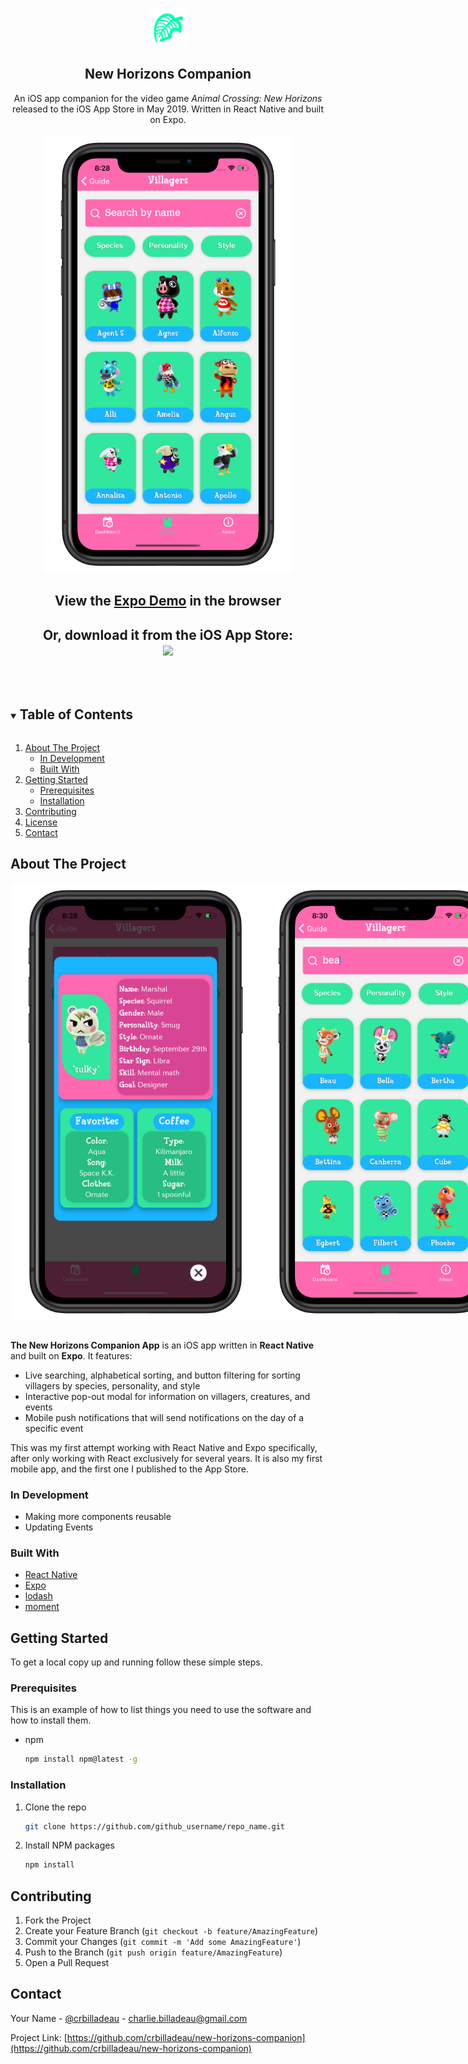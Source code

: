 <!-- PROJECT LOGO -->
<br />
<p align="center">
  <a href="https://github.com/crbilladeau/watcher">
    <img src="assets/images/icon.png" alt="Logo" width="60" height="60">
  </a>
  <h2 align="center">New Horizons Companion</h3>

  <p align="center">
    An iOS app companion for the video game <i>Animal Crossing: New Horizons</i> released to the iOS App Store in May 2019. Written in React Native and built on Expo.
    <br />
    <br />
     <img src="https://github.com/crbilladeau/portfolio/blob/master/src/assets/images/ACNH1.png?raw=true" alt="New Horizons App Screenshot" width="400" />
    <br />
  </p>
<h2 align="center">View the <a href="https://expo.io/@cbilladeau/nh-companion">Expo Demo</a> in the browser</h2>
  <h2 align="center">Or, download it from the iOS App Store:
  <a href="https://apps.apple.com/us/app/new-horizons-companion/id1503252262?ls=1">
    <br />
    <img src="https://i.ya-webdesign.com/images/how-to-download-a-png-image-3.png" height="100" />
  </a></h2> 
  <br />
</p>

<!-- TABLE OF CONTENTS -->
<details open="open">
  <summary><h2 style="display: inline-block">Table of Contents</h2></summary>
  <ol>
    <li>
      <a href="#about-the-project">About The Project</a>
      <ul>
        <li><a href="#in-development">In Development</a></li>
      </ul>
      <ul>
        <li><a href="#built-with">Built With</a></li>
      </ul>
    </li>
    <li>
      <a href="#getting-started">Getting Started</a>
      <ul>
        <li><a href="#prerequisites">Prerequisites</a></li>
        <li><a href="#installation">Installation</a></li>
      </ul>
    </li>
    <li><a href="#contributing">Contributing</a></li>
    <li><a href="#license">License</a></li>
    <li><a href="#contact">Contact</a></li>
  </ol>
</details>



<!-- ABOUT THE PROJECT -->
## About The Project

<div align="center">
   <div style="display: flex; align-items: flex-start;">
     <img src="https://github.com/crbilladeau/portfolio/blob/master/src/assets/images/ACNH2.png?raw=true" alt="New Horizons Companion Mobile Screenshot" width="400">
     <img src="https://github.com/crbilladeau/portfolio/blob/master/src/assets/images/ACNH3.png?raw=true" alt="New Horizons Companion Mobile Screenshot" width="400">
  </div>
  <br />
</div>


**The New Horizons Companion App** is an iOS app written in **React Native** and built on **Expo**. It features:

* Live searching, alphabetical sorting, and button filtering for sorting villagers by species, personality, and style
* Interactive pop-out modal for information on villagers, creatures, and events
* Mobile push notifications that will send notifications on the day of a specific event

This was my first attempt working with React Native and Expo specifically, after only working with React exclusively for several years. It is also my first mobile app, and the first one I published to the App Store.

### In Development

* Making more components reusable
* Updating Events

### Built With

* [React Native](https://reactnative.dev/)
* [Expo](https://expo.io/)
* [lodash](https://lodash.com/)
* [moment](https://momentjs.com/)

<!-- GETTING STARTED -->
## Getting Started

To get a local copy up and running follow these simple steps.

### Prerequisites

This is an example of how to list things you need to use the software and how to install them.
* npm
  ```sh
  npm install npm@latest -g
  ```

### Installation

1. Clone the repo
   ```sh
   git clone https://github.com/github_username/repo_name.git
   ```
2. Install NPM packages
   ```sh
   npm install
   ```


<!-- CONTRIBUTING -->
## Contributing

1. Fork the Project
2. Create your Feature Branch (`git checkout -b feature/AmazingFeature`)
3. Commit your Changes (`git commit -m 'Add some AmazingFeature'`)
4. Push to the Branch (`git push origin feature/AmazingFeature`)
5. Open a Pull Request


<!-- CONTACT -->
## Contact

Your Name - [@crbilladeau](https://twitter.com/crbilladeau) - charlie.billadeau@gmail.com

Project Link: [https://github.com/crbilladeau/new-horizons-companion](https://github.com/crbilladeau/new-horizons-companion)

